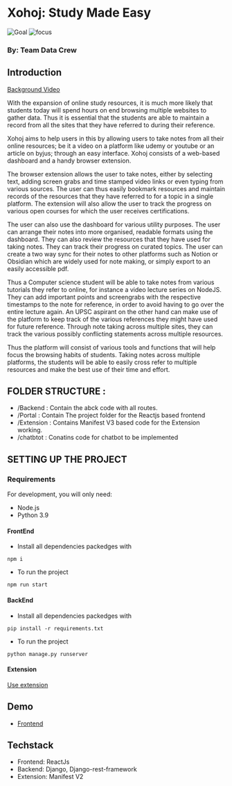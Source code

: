 # Xohoj: Study Made Easy
![Goal](https://img.shields.io/badge/Goal-Productivity-brightgreen)
![focus](https://img.shields.io/badge/Tech-Web_Dev-brightgreen)

### By: Team Data Crew
## Introduction
[Background Video](https://youtu.be/BYO1TZTzHAI)

With the expansion of online study resources, it is much more likely that students today will spend hours on end browsing multiple websites to gather data. Thus it is essential that the students are able to maintain a record from all the sites that they have referred to during their reference. 

Xohoj aims to help users in this by allowing users to take notes from all their online resources; be it a video on a platform like udemy or youtube  or an article on byjus; through an easy interface. Xohoj consists of a web-based dashboard and a handy browser extension. 

The browser extension allows the user to take notes, either by selecting text, adding screen grabs and time stamped video links or even typing from various sources. The user can thus easily bookmark resources and maintain records of the resources that they have referred to for a topic in a single platform. The extension will also allow the user to track the progress on various open courses for which the user receives certifications. 

The user can also use the dashboard for various utility purposes. The user can arrange their notes into more organised, readable formats using the dashboard. They can also review the resources that they have used for taking notes. They can track their progress on curated topics. The user can create a two way sync for their notes to other platforms such as Notion or Obsidian which are widely used for note making, or simply export to an easily accessible pdf. 

Thus a Computer science student will be able to take notes from various tutorials they refer to online, for instance a video lecture series on NodeJS. They can add important points and screengrabs with the respective timestamps to the note for reference, in order to avoid having to go over the entire lecture again. An UPSC aspirant on the other hand can make use of the platform to keep track of the various references they might have used for future reference. Through note taking across multiple sites, they can track the various possibly conflicting statements across multiple resources.

Thus the platform will consist of various tools and functions that will help focus the browsing habits of students. Taking notes across multiple platforms, the students will be able to easily cross refer to multiple resources and make the best use of their time and effort.

## FOLDER STRUCTURE :

- /Backend : Contain the abck code with all routes.
- /Portal : Contain The project folder for the Reactjs based frontend
- /Extension : Contains Manifest V3 based code for the Extension working.
- /chatbtot : Conatins code for chatbot to be implemented

## SETTING UP THE PROJECT
### Requirements

For development, you will only need:
- Node.js
- Python 3.9

#### FrontEnd
- Install all dependencies packedges with
```
npm i
```
- To run the project
```
npm run start
```
#### BackEnd
- Install all dependencies packedges with
```
pip install -r requirements.txt
```
- To run the project
```
python manage.py runserver
```
#### Extension

[Use extension](https://webkul.com/blog/how-to-install-the-unpacked-extension-in-chrome/)

## Demo

- [Frontend](https://xohoj.netlify.app/)

## Techstack
- Frontend: ReactJs
- Backend: Django, Django-rest-framework
- Extension: Manifest V2
